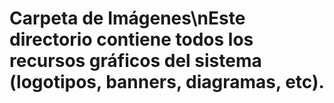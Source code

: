 # Carpeta de Imágenes\nEste directorio contiene todos los recursos gráficos del sistema (logotipos, banners, diagramas, etc).
